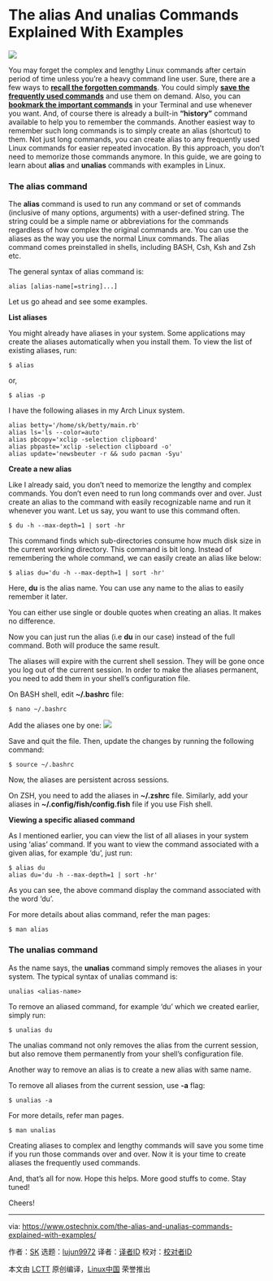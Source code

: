 The alias And unalias Commands Explained With Examples
======
![](https://www.ostechnix.com/wp-content/uploads/2018/11/alias-command-720x340.png)

You may forget the complex and lengthy Linux commands after certain period of time unless you’re a heavy command line user. Sure, there are a few ways to [**recall the forgotten commands**][1]. You could simply [**save the frequently used commands**][2] and use them on demand. Also, you can [**bookmark the important commands**][3] in your Terminal and use whenever you want. And, of course there is already a built-in **“history”** command available to help you to remember the commands. Another easiest way to remember such long commands is to simply create an alias (shortcut) to them. Not just long commands, you can create alias to any frequently used Linux commands for easier repeated invocation. By this approach, you don’t need to memorize those commands anymore. In this guide, we are going to learn about **alias** and **unalias** commands with examples in Linux.

### The alias command

The **alias** command is used to run any command or set of commands (inclusive of many options, arguments) with a user-defined string. The string could be a simple name or abbreviations for the commands regardless of how complex the original commands are. You can use the aliases as the way you use the normal Linux commands. The alias command comes preinstalled in shells, including BASH, Csh, Ksh and Zsh etc.

The general syntax of alias command is:

```
alias [alias-name[=string]...]
```

Let us go ahead and see some examples.

**List aliases**

You might already have aliases in your system. Some applications may create the aliases automatically when you install them. To view the list of existing aliases, run:

```
$ alias
```

or,

```
$ alias -p
```

I have the following aliases in my Arch Linux system.

```
alias betty='/home/sk/betty/main.rb'
alias ls='ls --color=auto'
alias pbcopy='xclip -selection clipboard'
alias pbpaste='xclip -selection clipboard -o'
alias update='newsbeuter -r && sudo pacman -Syu'
```

**Create a new alias**

Like I already said, you don’t need to memorize the lengthy and complex commands. You don’t even need to run long commands over and over. Just create an alias to the command with easily recognizable name and run it whenever you want. Let us say, you want to use this command often.

```
$ du -h --max-depth=1 | sort -hr
```

This command finds which sub-directories consume how much disk size in the current working directory. This command is bit long. Instead of remembering the whole command, we can easily create an alias like below:

```
$ alias du='du -h --max-depth=1 | sort -hr'
```

Here, **du** is the alias name. You can use any name to the alias to easily remember it later.

You can either use single or double quotes when creating an alias. It makes no difference.

Now you can just run the alias (i.e **du** in our case) instead of the full command. Both will produce the same result.

The aliases will expire with the current shell session. They will be gone once you log out of the current session. In order to make the aliases permanent, you need to add them in your shell’s configuration file.

On BASH shell, edit **~/.bashrc** file:

```
$ nano ~/.bashrc
```

Add the aliases one by one:
![](https://www.ostechnix.com/wp-content/uploads/2018/11/alias.png)

Save and quit the file. Then, update the changes by running the following command:

```
$ source ~/.bashrc
```

Now, the aliases are persistent across sessions.

On ZSH, you need to add the aliases in **~/.zshrc** file. Similarly, add your aliases in **~/.config/fish/config.fish** file if you use Fish shell.

**Viewing a specific aliased command**

As I mentioned earlier, you can view the list of all aliases in your system using ‘alias’ command. If you want to view the command associated with a given alias, for example ‘du’, just run:

```
$ alias du
alias du='du -h --max-depth=1 | sort -hr'
```

As you can see, the above command display the command associated with the word ‘du’.

For more details about alias command, refer the man pages:

```
$ man alias
```

### The unalias command

As the name says, the **unalias** command simply removes the aliases in your system. The typical syntax of unalias command is:

```
unalias <alias-name>
```

To remove an aliased command, for example ‘du’ which we created earlier, simply run:

```
$ unalias du
```

The unalias command not only removes the alias from the current session, but also remove them permanently from your shell’s configuration file.

Another way to remove an alias is to create a new alias with same name.

To remove all aliases from the current session, use **-a** flag:

```
$ unalias -a
```

For more details, refer man pages.

```
$ man unalias
```

Creating aliases to complex and lengthy commands will save you some time if you run those commands over and over. Now it is your time to create aliases the frequently used commands.

And, that’s all for now. Hope this helps. More good stuffs to come. Stay tuned!

Cheers!



--------------------------------------------------------------------------------

via: https://www.ostechnix.com/the-alias-and-unalias-commands-explained-with-examples/

作者：[SK][a]
选题：[lujun9972][b]
译者：[译者ID](https://github.com/译者ID)
校对：[校对者ID](https://github.com/校对者ID)

本文由 [LCTT](https://github.com/LCTT/TranslateProject) 原创编译，[Linux中国](https://linux.cn/) 荣誉推出

[a]: https://www.ostechnix.com/author/sk/
[b]: https://github.com/lujun9972
[1]: https://www.ostechnix.com/easily-recall-forgotten-linux-commands/
[2]: https://www.ostechnix.com/save-commands-terminal-use-demand/
[3]: https://www.ostechnix.com/bookmark-linux-commands-easier-repeated-invocation/

